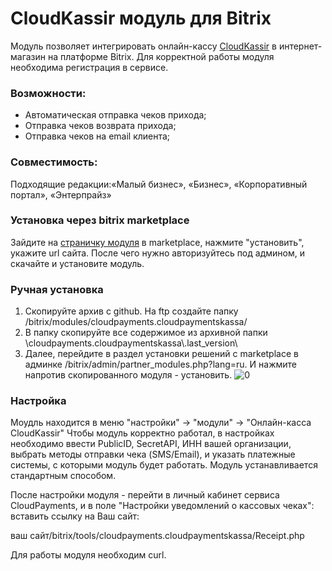 # CloudKassir модуль для Bitrix
Модуль позволяет интегрировать онлайн-кассу [CloudKassir](https://cloudkassir.ru) в интернет-магазин на платформе Bitrix. 
Для корректной работы модуля необходима регистрация в сервисе.

### Возможности:  
	
* Автоматическая отправка чеков прихода;
* Отправка чеков возврата прихода;
* Отправка чеков на email клиента;

### Совместимость:
Подходящие редакции:«Малый бизнес», «Бизнес», «Корпоративный портал», «Энтерпрайз»

### Установка через bitrix marketplace

Зайдите на [страничку модуля](http://marketplace.1c-bitrix.ru/solutions/cloudpayments.cloudpaymentskassa/) в marketplace, нажмите "установить", укажите url сайта. После чего нужно авторизуйтесь под админом, и скачайте и установите модуль.


### Ручная установка

1.	Скопируйте архив с github. На ftp создайте папку /bitrix/modules/cloudpayments.cloudpaymentskassa/
2.	В папку скопируйте все содержимое из архивной папки \cloudpayments.cloudpaymentskassa\\.last_version\ 
3.	Далее, перейдите в раздел установки решений c marketplace в админке /bitrix/admin/partner_modules.php?lang=ru. И нажмите напротив скопированного модуля - установить. ![0](images/img2.png)

### Настройка
  Моудль находится в меню "настройки" -> "модули" -> "Онлайн-касса CloudKassir"
    Чтобы модуль корректно работал, в настройках необходимо ввести PublicID, SecretAPI, ИНН вашей организации, выбрать методы отправки чека (SMS/Email), и указать платежные системы, с которыми модуль будет работать.
	Модуль устанавливается стандартным способом. 

После настройки модуля - перейти в личный кабинет﻿ сервиса CloudPayments, и в поле "Настройки уведомлений о кассовых чеках﻿":
вставить ссылку на Ваш сайт:

ваш сайт/bitrix/tools/cloudpayments.cloudpaymentskassa/Receipt.php 

Для работы модуля необходим curl.
